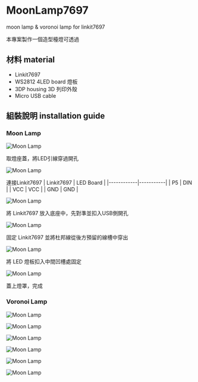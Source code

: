 # MoonLamp7697
moon lamp & voronoi lamp for linkit7697

本專案製作一個造型檯燈可透過

## 材料 material 

* Linkit7697
* WS2812 4LED board 燈板
* 3DP housing 3D 列印外殼
* Micro USB cable


## 組裝說明 installation guide

### Moon Lamp

  ![Moon Lamp](image/moon_1.jpg)
  
  取燈座蓋，將LED引線穿過開孔
  
  ![Moon Lamp](https://github.com/FelixLinSY/MoonLamp7697/blob/master/image/moon_2.jpg?raw=true)
  
  連接Linkit7697 
  | Linkit7697 | LED Board |
  |------------|-----------|
  | P5         | DIN       |
  | VCC        | VCC       |
  | GND        | GND       |
  
  ![Moon Lamp](image/moon_3.jpg)
  
  將 Linkit7697 放入底座中，先對準並扣入USB側開孔
  
  ![Moon Lamp](image/moon_4.jpg)
  
  固定 Linkit7697 並將杜邦線從後方預留的線槽中穿出
  
  ![Moon Lamp](image/moon_6.jpg)
  
  將 LED 燈板扣入中間凹槽處固定
  
  ![Moon Lamp](image/moon_7.jpg)
  
  蓋上燈罩，完成

### Voronoi Lamp

  ![Moon Lamp](image/voronoi_1.jpg)
  
  ![Moon Lamp](image/voronoi_2.jpg)
  
  ![Moon Lamp](image/voronoi_3.jpg)
  
  ![Moon Lamp](image/voronoi_4.jpg)
  
  ![Moon Lamp](image/voronoi_5.jpg)
  
  ![Moon Lamp](image/voronoi_6.jpg)
  
  

